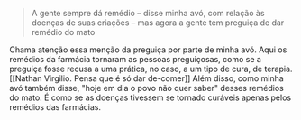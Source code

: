 > A gente sempre dá remédio – disse minha avó, com relação às doenças de suas  criações – mas agora a gente tem preguiça de dar remédio do mato

Chama atenção essa menção da preguiça por parte de minha avó. Aqui os remédios da farmácia tornaram as pessoas preguiçosas, como se a preguiça fosse recusa a uma prática, no caso, a um tipo de cura, de terapia. [[Nathan Virgilio. Pensa que é só dar de-comer]]
Além disso, como minha avó também disse, "hoje em dia o povo não quer saber" desses remédios do mato. É como se as doenças tivessem se tornado curáveis apenas pelos remédios das farmácias. 
